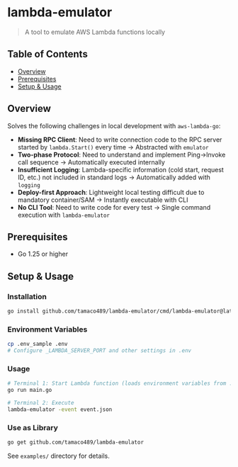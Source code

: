 # lambda-emulator

> A tool to emulate AWS Lambda functions locally

## Table of Contents
- [Overview](#overview)
- [Prerequisites](#prerequisites)
- [Setup & Usage](#setup--usage)

## Overview

Solves the following challenges in local development with `aws-lambda-go`:

- **Missing RPC Client**: Need to write connection code to the RPC server started by `lambda.Start()` every time → Abstracted with `emulator`
- **Two-phase Protocol**: Need to understand and implement Ping→Invoke call sequence → Automatically executed internally
- **Insufficient Logging**: Lambda-specific information (cold start, request ID, etc.) not included in standard logs → Automatically added with `logging`
- **Deploy-first Approach**: Lightweight local testing difficult due to mandatory container/SAM → Instantly executable with CLI
- **No CLI Tool**: Need to write code for every test → Single command execution with `lambda-emulator`

## Prerequisites

- Go 1.25 or higher

## Setup & Usage

### Installation
```bash
go install github.com/tamaco489/lambda-emulator/cmd/lambda-emulator@latest
```

### Environment Variables
```bash
cp .env_sample .env
# Configure _LAMBDA_SERVER_PORT and other settings in .env
```

### Usage
```bash
# Terminal 1: Start Lambda function (loads environment variables from .env)
go run main.go

# Terminal 2: Execute
lambda-emulator -event event.json
```

### Use as Library
```bash
go get github.com/tamaco489/lambda-emulator
```

See `examples/` directory for details.
